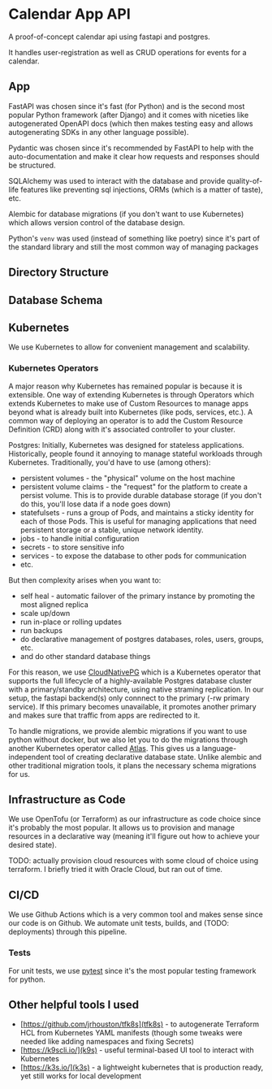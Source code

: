 # Calendar App API

A proof-of-concept calendar api using fastapi and postgres.

It handles user-registration as well as CRUD operations for events for a calendar.

## App
FastAPI was chosen since it's fast (for Python) and is the second most popular Python framework (after Django) and it comes with niceties like autogenerated OpenAPI docs (which then makes testing easy and allows autogenerating SDKs in any other language possible).

Pydantic was chosen since it's recommended by FastAPI to help with the auto-documentation and make it clear how requests and responses should be structured.

SQLAlchemy was used to interact with the database and provide quality-of-life features like preventing sql injections, ORMs (which is a matter of taste), etc.

Alembic for database migrations (if you don't want to use Kubernetes) which allows version control of the database design.

Python's `venv` was used (instead of something like poetry) since it's part of the standard library and still the most common way of managing packages

## Directory Structure

## Database Schema

## Kubernetes 
We use Kubernetes to allow for convenient management and scalability.

### Kubernetes Operators
A major reason why Kubernetes has remained popular is because it is extensible. One way of extending Kubernetes is through Operators which extends Kubernetes to make use of Custom Resources to manage apps beyond what is already built into Kubernetes (like pods, services, etc.). A common way of deploying an operator is to add the Custom Resource Definition (CRD) along with it's associated controller to your cluster.

Postgres: Initially, Kubernetes was designed for stateless applications. Historically, people found it annoying to manage stateful workloads through Kubernetes. 
Traditionally, you'd have to use (among others):
- persistent volumes - the "physical" volume on the host machine
- persistent volume claims - the "request" for the platform to create a persist volume. This is to provide durable database storage (if you don't do this, you'll lose data if a node goes down)
- statefulsets - runs a group of Pods, and maintains a sticky identity for each of those Pods. This is useful for managing applications that need persistent storage or a stable, unique network identity.
- jobs - to handle initial configuration
- secrets - to store sensitive info
- services - to expose the database to other pods for communication
- etc.

But then complexity arises when you want to:
- self heal - automatic failover of the primary instance by promoting the most aligned replica
- scale up/down
- run in-place or rolling updates
- run backups
- do declarative management of postgres databases, roles, users, groups, etc.
- and do other standard database things

For this reason, we use [CloudNativePG](https://cloudnative-pg.io/documentation/1.25/) which is a Kubernetes operator that supports the full lifecycle of a highly-available Postgres database cluster with a primary/standby architecture, using native straming replication. In our setup, the fastapi backend(s) only connnect to the primary (-rw primary service). If this primary becomes unavailable, it promotes another primary and makes sure that traffic from apps are redirected to it.

To handle migrations, we provide alembic migrations if you want to use python without docker, but we also let you to do the migrations through another Kubernetes operator called [Atlas](https://atlasgo.io/getting-started/). This gives us a language-independent tool of creating declarative database state. Unlike alembic and other traditional migration tools, it plans the necessary schema migrations for us.

## Infrastructure as Code
We use OpenTofu (or Terraform) as our infrastructure as code choice since it's probably the most popular. It allows us to provision and manage resources in a declarative way (meaning it'll figure out how to achieve your desired state).


TODO: actually provision cloud resources with some cloud of choice using terraform. I briefly tried it with Oracle Cloud, but ran out of time.

## CI/CD
We use Github Actions which is a very common tool and makes sense since our code is on Github. We automate unit tests, builds, and (TODO: deployments) through this pipeline.

### Tests
For unit tests, we use [pytest](https://docs.pytest.org/en/stable/) since it's the most popular testing framework for python.


## Other helpful tools I used
- [https://github.com/jrhouston/tfk8s](tfk8s) - to autogenerate Terraform HCL from Kubernetes YAML manifests (though some tweaks were needed like adding namespaces and fixing Secrets)
- [https://k9scli.io/](k9s) - useful terminal-based UI tool to interact with Kubernetes
- [https://k3s.io/](k3s) - a lightweight kubernetes that is production ready, yet still works for local development
